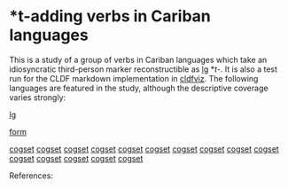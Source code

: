 # \*t-adding verbs in Cariban languages

This is a study of a group of verbs in Cariban languages which take an idiosyncratic third-person marker reconstructible as [lg](LanguageTable#cldf:PC) \**t-*.
It is also a test run for the CLDF markdown implementation in [cldfviz](https://github.com/cldf/cldfviz).
The following languages are featured in the study, although the descriptive coverage varies strongly:

[lg](LanguageTable#cldf:__all__)

[form](FormTable?with_language#cldf:6)

[cogset](CognatesetTable?#cldf:1)
[cogset](CognatesetTable?#cldf:2)
[cogset](CognatesetTable?#cldf:3)
[cogset](CognatesetTable?#cldf:4)
[cogset](CognatesetTable?#cldf:5)
[cogset](CognatesetTable?#cldf:6)
[cogset](CognatesetTable?#cldf:7)
[cogset](CognatesetTable?#cldf:8)
[cogset](CognatesetTable?#cldf:9)
[cogset](CognatesetTable?#cldf:10)
[cogset](CognatesetTable?#cldf:11)
[cogset](CognatesetTable?#cldf:12)
[cogset](CognatesetTable?#cldf:13)
[cogset](CognatesetTable?#cldf:14)
[cogset](CognatesetTable?#cldf:15)


References:
[](sources.bib#cldf:__all__)